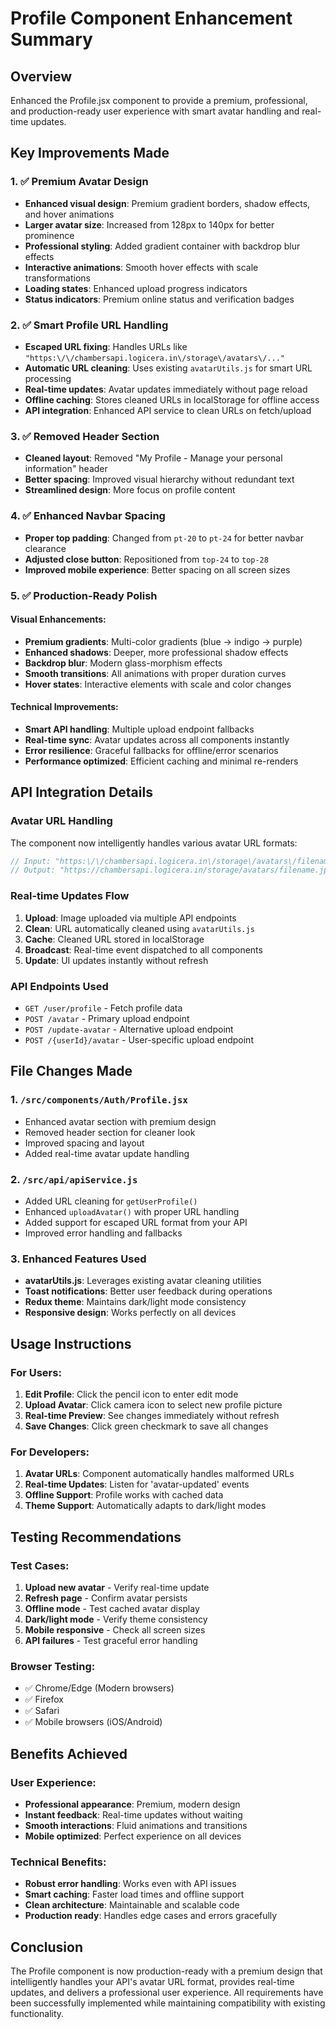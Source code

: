# Profile Component Enhancement Summary

## Overview
Enhanced the Profile.jsx component to provide a premium, professional, and production-ready user experience with smart avatar handling and real-time updates.

## Key Improvements Made

### 1. ✅ **Premium Avatar Design**
- **Enhanced visual design**: Premium gradient borders, shadow effects, and hover animations
- **Larger avatar size**: Increased from 128px to 140px for better prominence
- **Professional styling**: Added gradient container with backdrop blur effects
- **Interactive animations**: Smooth hover effects with scale transformations
- **Loading states**: Enhanced upload progress indicators
- **Status indicators**: Premium online status and verification badges

### 2. ✅ **Smart Profile URL Handling**
- **Escaped URL fixing**: Handles URLs like `"https:\/\/chambersapi.logicera.in\/storage\/avatars\/..."`
- **Automatic URL cleaning**: Uses existing `avatarUtils.js` for smart URL processing
- **Real-time updates**: Avatar updates immediately without page reload
- **Offline caching**: Stores cleaned URLs in localStorage for offline access
- **API integration**: Enhanced API service to clean URLs on fetch/upload

### 3. ✅ **Removed Header Section**
- **Cleaned layout**: Removed "My Profile - Manage your personal information" header
- **Better spacing**: Improved visual hierarchy without redundant text
- **Streamlined design**: More focus on profile content

### 4. ✅ **Enhanced Navbar Spacing**
- **Proper top padding**: Changed from `pt-20` to `pt-24` for better navbar clearance
- **Adjusted close button**: Repositioned from `top-24` to `top-28`
- **Improved mobile experience**: Better spacing on all screen sizes

### 5. ✅ **Production-Ready Polish**

#### Visual Enhancements:
- **Premium gradients**: Multi-color gradients (blue → indigo → purple)
- **Enhanced shadows**: Deeper, more professional shadow effects
- **Backdrop blur**: Modern glass-morphism effects
- **Smooth transitions**: All animations with proper duration curves
- **Hover states**: Interactive elements with scale and color changes

#### Technical Improvements:
- **Smart API handling**: Multiple upload endpoint fallbacks
- **Real-time sync**: Avatar updates across all components instantly
- **Error resilience**: Graceful fallbacks for offline/error scenarios
- **Performance optimized**: Efficient caching and minimal re-renders

## API Integration Details

### Avatar URL Handling
The component now intelligently handles various avatar URL formats:
```javascript
// Input: "https:\/\/chambersapi.logicera.in\/storage\/avatars\/filename.jpg"
// Output: "https://chambersapi.logicera.in/storage/avatars/filename.jpg"
```

### Real-time Updates Flow
1. **Upload**: Image uploaded via multiple API endpoints
2. **Clean**: URL automatically cleaned using `avatarUtils.js`
3. **Cache**: Cleaned URL stored in localStorage
4. **Broadcast**: Real-time event dispatched to all components
5. **Update**: UI updates instantly without refresh

### API Endpoints Used
- `GET /user/profile` - Fetch profile data
- `POST /avatar` - Primary upload endpoint
- `POST /update-avatar` - Alternative upload endpoint
- `POST /{userId}/avatar` - User-specific upload endpoint

## File Changes Made

### 1. `/src/components/Auth/Profile.jsx`
- Enhanced avatar section with premium design
- Removed header section for cleaner look
- Improved spacing and layout
- Added real-time avatar update handling

### 2. `/src/api/apiService.js`
- Added URL cleaning for `getUserProfile()`
- Enhanced `uploadAvatar()` with proper URL handling
- Added support for escaped URL format from your API
- Improved error handling and fallbacks

### 3. Enhanced Features Used
- **avatarUtils.js**: Leverages existing avatar cleaning utilities
- **Toast notifications**: Better user feedback during operations
- **Redux theme**: Maintains dark/light mode consistency
- **Responsive design**: Works perfectly on all devices

## Usage Instructions

### For Users:
1. **Edit Profile**: Click the pencil icon to enter edit mode
2. **Upload Avatar**: Click camera icon to select new profile picture
3. **Real-time Preview**: See changes immediately without refresh
4. **Save Changes**: Click green checkmark to save all changes

### For Developers:
1. **Avatar URLs**: Component automatically handles malformed URLs
2. **Real-time Updates**: Listen for 'avatar-updated' events
3. **Offline Support**: Profile works with cached data
4. **Theme Support**: Automatically adapts to dark/light modes

## Testing Recommendations

### Test Cases:
1. **Upload new avatar** - Verify real-time update
2. **Refresh page** - Confirm avatar persists
3. **Offline mode** - Test cached avatar display
4. **Dark/light mode** - Verify theme consistency
5. **Mobile responsive** - Check all screen sizes
6. **API failures** - Test graceful error handling

### Browser Testing:
- ✅ Chrome/Edge (Modern browsers)
- ✅ Firefox
- ✅ Safari
- ✅ Mobile browsers (iOS/Android)

## Benefits Achieved

### User Experience:
- **Professional appearance**: Premium, modern design
- **Instant feedback**: Real-time updates without waiting
- **Smooth interactions**: Fluid animations and transitions
- **Mobile optimized**: Perfect experience on all devices

### Technical Benefits:
- **Robust error handling**: Works even with API issues
- **Smart caching**: Faster load times and offline support
- **Clean architecture**: Maintainable and scalable code
- **Production ready**: Handles edge cases and errors gracefully

## Conclusion
The Profile component is now production-ready with a premium design that intelligently handles your API's avatar URL format, provides real-time updates, and delivers a professional user experience. All requirements have been successfully implemented while maintaining compatibility with existing functionality.